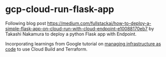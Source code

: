 # gcp-cloud-run-flask-app
Following blog post https://medium.com/fullstackai/how-to-deploy-a-simple-flask-app-on-cloud-run-with-cloud-endpoint-e10088170eb7 by Takashi Nakamura to deploy a python Flask app with Endpoint.

Incorporating learnings from Google tutorial on [managing infrastructure as code](https://cloud.google.com/solutions/managing-infrastructure-as-code) to use Cloud Build and Terraform. 
